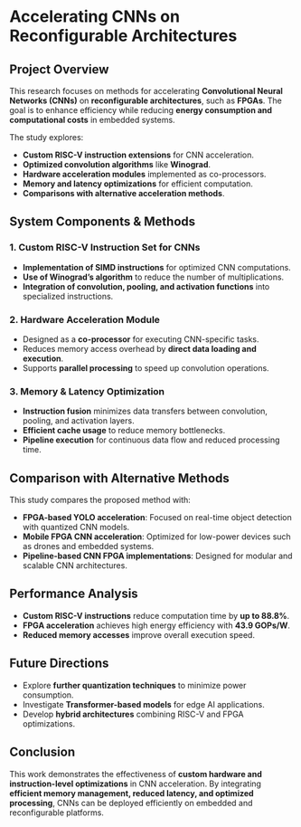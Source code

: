 # **Accelerating CNNs on Reconfigurable Architectures**

## **Project Overview**
This research focuses on methods for accelerating **Convolutional Neural Networks (CNNs)** on **reconfigurable architectures**, such as **FPGAs**. The goal is to enhance efficiency while reducing **energy consumption and computational costs** in embedded systems.

The study explores:
- **Custom RISC-V instruction extensions** for CNN acceleration.
- **Optimized convolution algorithms** like **Winograd**.
- **Hardware acceleration modules** implemented as co-processors.
- **Memory and latency optimizations** for efficient computation.
- **Comparisons with alternative acceleration methods**.

## **System Components & Methods**

### **1. Custom RISC-V Instruction Set for CNNs**
- **Implementation of SIMD instructions** for optimized CNN computations.
- **Use of Winograd’s algorithm** to reduce the number of multiplications.
- **Integration of convolution, pooling, and activation functions** into specialized instructions.

### **2. Hardware Acceleration Module**
- Designed as a **co-processor** for executing CNN-specific tasks.
- Reduces memory access overhead by **direct data loading and execution**.
- Supports **parallel processing** to speed up convolution operations.

### **3. Memory & Latency Optimization**
- **Instruction fusion** minimizes data transfers between convolution, pooling, and activation layers.
- **Efficient cache usage** to reduce memory bottlenecks.
- **Pipeline execution** for continuous data flow and reduced processing time.

## **Comparison with Alternative Methods**
This study compares the proposed method with:
- **FPGA-based YOLO acceleration**: Focused on real-time object detection with quantized CNN models.
- **Mobile FPGA CNN acceleration**: Optimized for low-power devices such as drones and embedded systems.
- **Pipeline-based CNN FPGA implementations**: Designed for modular and scalable CNN architectures.

## **Performance Analysis**
- **Custom RISC-V instructions** reduce computation time by **up to 88.8%**.
- **FPGA acceleration** achieves high energy efficiency with **43.9 GOPs/W**.
- **Reduced memory accesses** improve overall execution speed.

## **Future Directions**
- Explore **further quantization techniques** to minimize power consumption.
- Investigate **Transformer-based models** for edge AI applications.
- Develop **hybrid architectures** combining RISC-V and FPGA optimizations.

## **Conclusion**
This work demonstrates the effectiveness of **custom hardware and instruction-level optimizations** in CNN acceleration. By integrating **efficient memory management, reduced latency, and optimized processing**, CNNs can be deployed efficiently on embedded and reconfigurable platforms.
